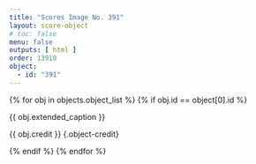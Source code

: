 ```yaml
---
title: "Scores Image No. 391"
layout: score-object
# toc: false
menu: false
outputs: [ html ]
order: 13910
object:
  - id: "391"
---
```


{% for obj in objects.object_list %}
{% if obj.id == object[0].id %}

{{ obj.extended_caption }}

{{ obj.credit }} {.object-credit}

{% endif %}
{% endfor %}
